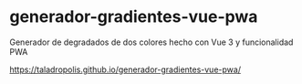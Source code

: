 # generador-gradientes-vue-pwa
Generador de degradados de dos colores hecho con Vue 3 y funcionalidad PWA

https://taladropolis.github.io/generador-gradientes-vue-pwa/
